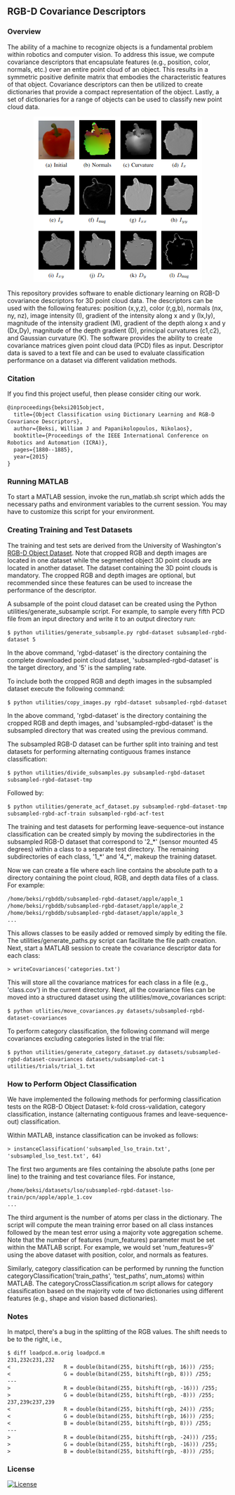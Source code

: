 ## RGB-D Covariance Descriptors

### Overview

The ability of a machine to recognize objects is a fundamental problem within
robotics and computer vision. To address this issue, we compute covariance
descriptors that encapsulate features (e.g., position, color, normals, etc.)
over an entire point cloud of an object. This results in a symmetric positive
definite matrix that embodies the characteristic features of that object.
Covariance descriptors can then be utilized to create dictionaries that provide
a compact representation of the object. Lastly, a set of dictionaries for a
range of objects can be used to classify new point cloud data.

<p align="center">
<img src='./images/covariance_descriptor_features.png'>
</p>

This repository provides software to enable dictionary learning on RGB-D
covariance descriptors for 3D point cloud data. The descriptors can be used
with the following features: position (x,y,z), color (r,g,b), normals (nx, ny,
nz), image intensity (I), gradient of the intensity along x and y (Ix,Iy),
magnitude of the intensity gradient (M), gradient of the depth along x and y
(Dx,Dy), magnitude of the depth gradient (D), principal curvatures (c1,c2), and
Gaussian curvature (K). The software provides the ability to create covariance
matrices given point cloud data (PCD) files as input. Descriptor data is saved
to a text file and can be used to evaluate classification performance on a
dataset via different validation methods. 

### Citation

If you find this project useful, then please consider citing our work.

```                                                                                                                                                           
@inproceedings{beksi2015object,
  title={Object Classification using Dictionary Learning and RGB-D Covariance Descriptors},
  author={Beksi, William J and Papanikolopoulos, Nikolaos},
  booktitle={Proceedings of the IEEE International Conference on Robotics and Automation (ICRA)},
  pages={1880--1885},
  year={2015}
}
```   

### Running MATLAB

To start a MATLAB session, invoke the run\_matlab.sh script which adds the 
necessary paths and environment variables to the current session. You may have 
to customize this script for your environment.

### Creating Training and Test Datasets

The training and test sets are derived from the University of Washington's
[RGB-D Object
Dataset](https://www.cs.washington.edu/research/rgb-d-object-dataset). Note
that cropped RGB and depth images are located in one dataset while the
segmented object 3D point clouds are located in another dataset. The dataset
containing the 3D point clouds is mandatory. The cropped RGB and depth images
are optional, but recommended since these features can be used to increase the
performance of the descriptor.

A subsample of the point cloud dataset can be created using the Python
utilities/generate\_subsample script. For example, to sample every fifth PCD
file from an input directory and write it to an output directory run:

    $ python utilities/generate_subsample.py rgbd-dataset subsampled-rgbd-dataset 5

In the above command, 'rgbd-dataset' is the directory containing the complete 
downloaded point cloud dataset, 'subsampled-rgbd-dataset' is the target 
directory, and '5' is the sampling rate. 

To include both the cropped RGB and depth images in the subsampled dataset
execute the following command:

    $ python utilities/copy_images.py rgbd-dataset subsampled-rgbd-dataset

In the above command, 'rgbd-dataset' is the directory containing the cropped
RGB and depth images, and 'subsampled-rgbd-dataset' is the subsampled directory
that was created using the previous command. 

The subsampled RGB-D dataset can be further split into training and test 
datasets for performing alternating contiguous frames instance 
classification:

    $ python utilities/divide_subsamples.py subsampled-rgbd-dataset subsampled-rgbd-dataset-tmp  

Followed by:

    $ python utilities/generate_acf_dataset.py subsampled-rgbd-dataset-tmp subsampled-rgbd-acf-train subsampled-rgbd-acf-test

The training and test datasets for performing leave-sequence-out instance
classification can be created simply by moving the subdirectories in the
subsampled RGB-D dataset that correspond to '2\_\*' (sensor mounted 45 degrees)
within a class to a separate test directory. The remaining subdirectories of
each class, '1\_\*' and '4\_\*', makeup the training dataset.

Now we can create a file where each line contains the absolute path to a
directory containing the point cloud, RGB, and depth data files of a class. For
example:

    /home/beksi/rgbddb/subsampled-rgbd-dataset/apple/apple_1
    /home/beksi/rgbddb/subsampled-rgbd-dataset/apple/apple_2
    /home/beksi/rgbddb/subsampled-rgbd-dataset/apple/apple_3
    ...

This allows classes to be easily added or removed simply by editing the file.
The utilities/generate\_paths.py script can facilitate the file path creation.
Next, start a MATLAB session to create the covariance descriptor data for each
class:

    > writeCovariances('categories.txt')

This will store all the covariance matrices for each class in a file (e.g.,
'class.cov') in the current directory. Next, all the covariance files can be
moved into a structured dataset using the utilities/move\_covariances script:

    $ python utlities/move_covariances.py datasets/subsampled-rgbd-dataset-covariances

To perform category classification, the following command will merge
covariances excluding categories listed in the trial file: 

    $ python utilities/generate_category_dataset.py datasets/subsampled-rgbd-dataset-covariances datasets/subsampled-cat-1 utilities/trials/trial_1.txt

### How to Perform Object Classification 

We have implemented the following methods for performing classification tests on 
the RGB-D Object Dataset: k-fold cross-validation, category classification, 
instance (alternating contiguous frames and leave-sequence-out) classification. 

Within MATLAB, instance classification can be invoked as follows:

    > instanceClassification('subsampled_lso_train.txt', 'subsampled_lso_test.txt', 64)

The first two arguments are files containing the absolute paths (one per line) to
the training and test covariance files. For instance, 

    /home/beksi/datasets/lso/subsampled-rgbd-dataset-lso-train/pcn/apple/apple_1.cov
    ...

The third argument is the number of atoms per class in the dictionary. The
script will compute the mean training error based on all class instances
followed by the mean test error using a majority vote aggregation scheme. Note
that the number of features (num\_features) parameter must be set within the
MATLAB script. For example, we would set 'num\_features=9' using the above
dataset with position, color, and normals as features. 

Similarly, category classification can be performed by running the function
categoryClassification('train\_paths', 'test\_paths', num\_atoms) within
MATLAB. The categoryCrossClassification.m script allows for category
classification based on the majority vote of two dictionaries using different
features (e.g., shape and vision based dictionaries). 

### Notes

In matpcl, there's a bug in the splitting of the RGB values. The shift needs to
be to the right, i.e.,

    $ diff loadpcd.m.orig loadpcd.m
    231,232c231,232
    <                 R = double(bitand(255, bitshift(rgb, 16))) /255;
    <                 G = double(bitand(255, bitshift(rgb, 8))) /255;
    ---
    >                 R = double(bitand(255, bitshift(rgb, -16))) /255;
    >                 G = double(bitand(255, bitshift(rgb, -8))) /255;
    237,239c237,239
    <                 R = double(bitand(255, bitshift(rgb, 24))) /255;
    <                 G = double(bitand(255, bitshift(rgb, 16))) /255;
    <                 B = double(bitand(255, bitshift(rgb, 8))) /255;
    ---
    >                 R = double(bitand(255, bitshift(rgb, -24))) /255;
    >                 G = double(bitand(255, bitshift(rgb, -16))) /255;
    >                 B = double(bitand(255, bitshift(rgb, -8))) /255;

### License

[![License](https://img.shields.io/badge/License-BSD_2--Clause-orange.svg)](https://github.com/robotic-vision-lab/RGBD-Covariance-Descriptors/blob/master/LICENSE)
